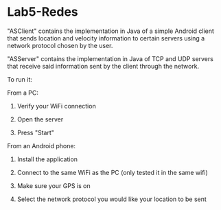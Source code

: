 # Lab5-Redes

"ASClient" contains the implementation in Java of a simple Android client that sends location and velocity information to certain servers using a network protocol chosen by the user. 

"ASServer" contains the implementation in Java of TCP and UDP servers that receive said information sent by the client through the network.

To run it:

From a PC:

1. Verify your WiFi connection

2. Open the server

3. Press "Start"


From an Android phone:

1. Install the application

2. Connect to the same WiFi as the PC (only tested it in the same wifi)

3. Make sure your GPS is on

4. Select the network protocol you would like your location to be sent
